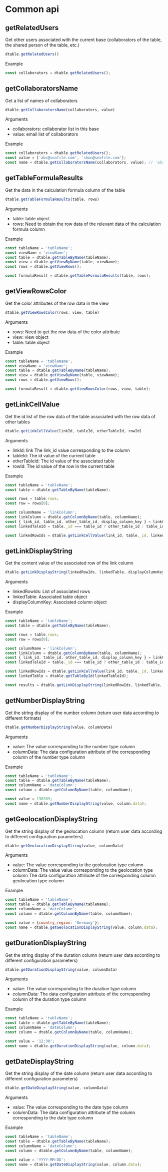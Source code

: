 # Common api

## getRelatedUsers

Get other users associated with the current base (collaborators of the table, the shared person of the table, etc.)

```javascript
dtable.getRelatedUsers()
```

Example

```javascript
const collaborators = dtable.getRelatedUsers();
```

## getCollaboratorsName

Get a list of names of collaborators

```javascript
dtable.getCollaboratorsName(collaborators, value)
```

Arguments

* collaborators: collaborator list in this base
* value: email list of collaborators

Example

```javascript
const collaborators = dtable.getRelatedUsers();
const value = ['abc@seafile.com', 'shun@seafile.com'];
const name = dtable.getCollaboratorsName(collaborators, value); // 'abc, shun'
```

## getTableFormulaResults

Get the data in the calculation formula column of the table

```javascript
dtable.getTableFormulaResults(table, rows)
```

Arguments

* table: table object
* rows: Need to obtain the row data of the relevant data of the calculation formula column

Example

```javascript
const tableName = 'tableName';
const viewName = 'viewName';
const table = dtable.getTableByName(tableName);
const view = dtable.getViewByName(table, viewName);
const rows = dtable.getViewRows();

const formulaResult = dtable.getTableFormulaResults(table, rows);
```

## getViewRowsColor

Get the color attributes of the row data in the view

```javascript
dtable.getViewRowsColor(rows, view, table)
```

Arguments

* rows: Need to get the row data of the color attribute
* view: view object
* table: table object

Example

```javascript
const tableName = 'tableName';
const viewName = 'viewName';
const table = dtable.getTableByName(tableName);
const view = dtable.getViewByName(table, viewName);
const rows = dtable.getViewRows();

const formulaResult = dtable.getViewRowsColor(rows, view, table);
```

## getLinkCellValue

Get the id list of the row data of the table associated with the row data of other tables

```javascript
dtable.getLinkCellValue(linkId, tableId, otherTableId, rowId)
```

Arguments

* linkId: link The link_id value corresponding to the column
* tableId: The id value of the current table
* otherTableId: The id value of the associated table
* rowId: The id value of the row in the current table

Example

```javascript
const tableName = 'tableName';
const table = dtable.getTableByName(tableName);

const rows = table.rows;
const row = rows[0];

const columnName = 'linkColumn';
const linkColumn = dtable.getColumnByName(table, columnName);
const { link_id, table_id, other_table_id, display_column_key } = linkColumn.data;
const linkedTaleId = table._id === table_id ? other_table_id : table_id;

const linkedRowIds = dtable.getLinkCellValue(link_id, table._id, linkedTableId, row._id);
```


## getLinkDisplayString

Get the content value of the associated row of the link column

```javascript
dtable.getLinkDisplayString(linkedRowIds, linkedTable, displayColumnKey)
```

Arguments

* linkedRowIds: List of associated rows
* linkedTable: Associated table object
* displayColumnKey: Associated column object

Example

```javascript
const tableName = 'tableName';
const table = dtable.getTableByName(tableName);

const rows = table.rows;
const row = rows[0];

const columnName = 'linkColumn';
const linkColumn = dtable.getColumnByName(table, columnName);
const { link_id, table_id, other_table_id, display_column_key } = linkColumn.data;
const linkedTaleId = table._id === table_id ? other_table_id : table_id;

const linkedRowIds = dtable.getLinkCellValue(link_id, table._id, linkedTableId, row._id);
const linkedTable = dtable.getTableById(linkedTableId);

const results = dtable.getLinkDisplayString(linkedRowIds, linkedTable, display_column_key);
```

## getNumberDisplayString

Get the string display of the number column (return user data according to different formats)

```javascript
dtable.getNumberDisplayString(value, columnData)
```

Arguments

* value: The value corresponding to the number type column
* columnData: The data configuration attribute of the corresponding column of the number type column

Example

```javascript
const tableName = 'tableName';
const table = dtable.getTableByName(tableName);
const columnName = 'dateColumn';
const column = dtable.getColumnByName(table, columnName);

const value = 190203;
const name = dtable.getNumberDisplayString(value, column.data);
```

## getGeolocationDisplayString

Get the string display of the geolocation column (return user data according to different configuration parameters)

```javascript
dtable.getGeolocationDisplayString(value, columnData)
```

Arguments

* value: The value corresponding to the geolocation type column
* columnData: The value value corresponding to the geolocation type column The data configuration attribute of the corresponding column geolocation type column

Example

```javascript
const tableName = 'tableName';
const table = dtable.getTableByName(tableName);
const columnName = 'dateColumn';
const column = dtable.getColumnByName(table, columnName);

const value = {country_region: 'Germany'};
const name = dtable.getGeolocationDisplayString(value, column.data);
```

## getDurationDisplayString

Get the string display of the duration column (return user data according to different configuration parameters)

```javascript
dtable.getDurationDisplayString(value, columnData)
```

Arguments

* value: The value corresponding to the duration type column
* columnData: The data configuration attribute of the corresponding column of the duration type column

Example

```javascript
const tableName = 'tableName';
const table = dtable.getTableByName(tableName);
const columnName = 'dateColumn';
const column = dtable.getColumnByName(table, columnName);

const value = '12:30';
const name = dtable.getDurationDisplayString(value, column.data);
```

## getDateDisplayString

Get the string display of the date column (return user data according to different configuration parameters)

```javascript
dtable.getDateDisplayString(value, columnData)
```

Arguments

* value: The value corresponding to the date type column
* columnData: The data configuration attribute of the column corresponding to the date type column

Example

```javascript
const tableName = 'tableName';
const table = dtable.getTableByName(tableName);
const columnName = 'dateColumn';
const column = dtable.getColumnByName(table, columnName);

const value = 'YYYY-MM-DD';
const name = dtable.getDateDisplayString(value, column.data);
```
